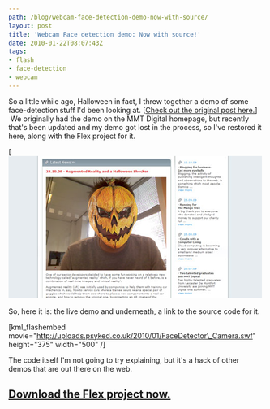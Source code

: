 ```yaml
---
path: /blog/webcam-face-detection-demo-now-with-source/
layout: post
title: 'Webcam Face detection demo: Now with source!'
date: 2010-01-22T08:07:43Z
tags:
- flash
- face-detection
- webcam
---
```


So a little while ago, Halloween in fact, I threw together a demo of some face-detection stuff I'd been looking at. \[[Check out the original post here.](http://www.psyked.co.uk/adobe/flash/webcam-face-detection-spooky-goings-on.htm)\]  We originally had the demo on the MMT Digital homepage, but recently that's been updated and my demo got lost in the process, so I've restored it here, along with the Flex project for it.

[![Augmented Reality Halloween](halloween.jpg)



So, here it is: the live demo and underneath, a link to the source code for it.

\[kml\_flashembed movie="http://uploads.psyked.co.uk/2010/01/FaceDetector\_Camera.swf" height="375" width="500" /\]

The code itself I'm not going to try explaining, but it's a hack of other demos that are out there on the web.

## [Download the Flex project now.](http://uploads.psyked.co.uk/2010/01/TrickOrTweet.zip)

